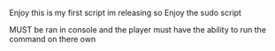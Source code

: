 Enjoy this is my first script im releasing so Enjoy the sudo script

MUST be ran in console and the player must have the ability to run the command on there own 
